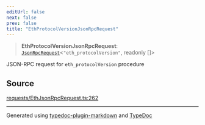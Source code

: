 ```yaml
---
editUrl: false
next: false
prev: false
title: "EthProtocolVersionJsonRpcRequest"
---
```


> **EthProtocolVersionJsonRpcRequest**: [`JsonRpcRequest`](/reference/tevm/jsonrpc/type-aliases/jsonrpcrequest/)\<`"eth_protocolVersion"`, readonly []\>

JSON-RPC request for `eth_protocolVersion` procedure

## Source

[requests/EthJsonRpcRequest.ts:262](https://github.com/evmts/tevm-monorepo/blob/main/packages/procedures-types/src/requests/EthJsonRpcRequest.ts#L262)

***
Generated using [typedoc-plugin-markdown](https://www.npmjs.com/package/typedoc-plugin-markdown) and [TypeDoc](https://typedoc.org/)
